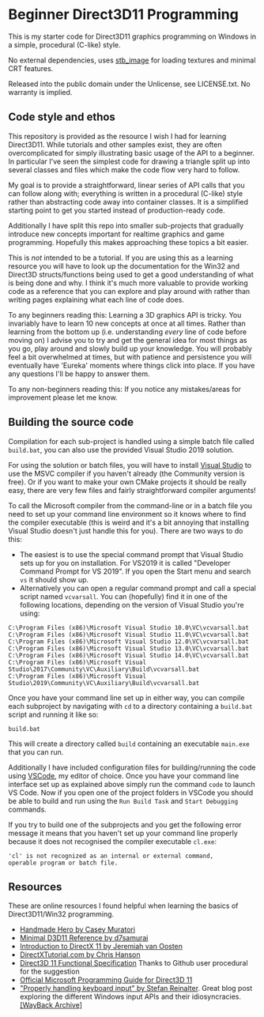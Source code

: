 # Beginner Direct3D11 Programming

This is my starter code for Direct3D11 graphics programming on Windows in a simple, procedural (C-like) style.

No external dependencies, uses [stb_image](https://github.com/nothings/stb) for loading textures and minimal CRT features.

Released into the public domain under the Unlicense, see LICENSE.txt. No warranty is implied.

## Code style and ethos

This repository is provided as the resource I wish I had for learning Direct3D11. While tutorials and other samples exist, they are often overcomplicated for simply illustrating basic usage of the API to a beginner. In particular I've seen the simplest code for drawing a triangle split up into several classes and files which make the code flow very hard to follow. 

My goal is to provide a straightforward, linear series of API calls that you can follow along with; everything is written in a procedural (C-like) style rather than abstracting code away into container classes. It is a simplified starting point to get you started instead of production-ready code.

Additionally I have split this repo into smaller sub-projects that gradually introduce new concepts important for realtime graphics and game programming. Hopefully this makes approaching these topics a bit easier.

This is *not* intended to be a tutorial. If you are using this as a learning resource you will have to look up the documentation for the Win32 and Direct3D structs/functions being used to get a good understanding of what is being done and why. I think it's much more valuable to provide working code as a reference that you can explore and play around with rather than writing pages explaining what each line of code does. 

To any beginners reading this: Learning a 3D graphics API is tricky. You invariably have to learn 10 new concepts at once at all times. Rather than learning from the bottom up (i.e. understanding *every* line of code before moving on) I advise you to try and get the general idea for most things as you go, play around and slowly build up your knowledge. You will probably feel a bit overwhelmed at times, but with patience and persistence you will eventually have 'Eureka' moments where things click into place. If you have any questions I'll be happy to answer them.

To any non-beginners reading this: If you notice any mistakes/areas for improvement please let me know.

## Building the source code

Compilation for each sub-project is handled using a simple batch file called `build.bat`, you can also use the provided Visual Studio 2019 solution. 

For using the solution or batch files, you will have to install [Visual Studio](https://visualstudio.microsoft.com/) to use the MSVC compiler if you haven't already (the Community version is free). Or if you want to make your own CMake projects it should be really easy, there are very few files and fairly straightforward compiler arguments!

To call the Microsoft compiler from the command-line or in a batch file you need to set up your command line environment so it knows where to find the compiler executable (this is weird and it's a bit annoying that installing Visual Studio doesn't just handle this for you). There are two ways to do this: 
* The easiest is to use the special command prompt that Visual Studio sets up for you on installation. For VS2019 it is called "Developer Command Prompt for VS 2019". If you open the Start menu and search `vs` it should show up. 
* Alternatively you can open a regular command prompt and call a special script named `vcvarsall`. You can (hopefully) find it in one of the following locations, depending on the version of Visual Studio you're using:
```
C:\Program Files (x86)\Microsoft Visual Studio 10.0\VC\vcvarsall.bat
C:\Program Files (x86)\Microsoft Visual Studio 11.0\VC\vcvarsall.bat
C:\Program Files (x86)\Microsoft Visual Studio 12.0\VC\vcvarsall.bat
C:\Program Files (x86)\Microsoft Visual Studio 13.0\VC\vcvarsall.bat
C:\Program Files (x86)\Microsoft Visual Studio 14.0\VC\vcvarsall.bat
C:\Program Files (x86)\Microsoft Visual Studio\2017\Community\VC\Auxiliary\Build\vcvarsall.bat
C:\Program Files (x86)\Microsoft Visual Studio\2019\Community\VC\Auxiliary\Build\vcvarsall.bat
```

Once you have your command line set up in either way, you can compile each subproject by navigating with `cd` to a directory containing a `build.bat` script and running it like so:
```
build.bat
```

This will create a directory called `build` containing an executable `main.exe` that you can run.

Additionally I have included configuration files for building/running the code using [VSCode](https://code.visualstudio.com/), my editor of choice. Once you have your command line interface set up as explained above simply run the command `code` to launch VS Code. Now if you open one of the project folders in VSCode you should be able to build and run using the `Run Build Task` and `Start Debugging` commands.

If you try to build one of the subprojects and you get the following error message it means that you haven't set up your command line properly because it does not recognised the compiler executable `cl.exe`:
```
'cl' is not recognized as an internal or external command,
operable program or batch file.
```

## Resources
These are online resources I found helpful when learning the basics of Direct3D11/Win32 programming.

* [Handmade Hero by Casey Muratori](http://www.handmadehero.org)
* [Minimal D3D11 Reference by d7samurai](https://gist.github.com/d7samurai/261c69490cce0620d0bfc93003cd1052)
* [Introduction to DirectX 11 by Jeremiah van Oosten](https://www.3dgep.com/introduction-to-directx-11/)
* [DirectXTutorial.com by Chris Hanson](http://www.directxtutorial.com/LessonList.aspx?listid=11)
* [Direct3D 11 Functional Specification](https://microsoft.github.io/DirectX-Specs/d3d/archive/D3D11_3_FunctionalSpec.htm) Thanks to Github user procedural for the suggestion
* [Official Microsoft Programming Guide for Direct3D 11](https://docs.microsoft.com/en-us/windows/win32/direct3d11/dx-graphics-overviews)
* ["Properly handling keyboard input" by Stefan Reinalter](https://blog.molecular-matters.com/2011/09/05/properly-handling-keyboard-input/). Great blog post exploring the different Windows input APIs and their idiosyncracies. [[WayBack Archive]](https://web.archive.org/web/20190406180221/https://blog.molecular-matters.com/2011/09/05/properly-handling-keyboard-input/)

